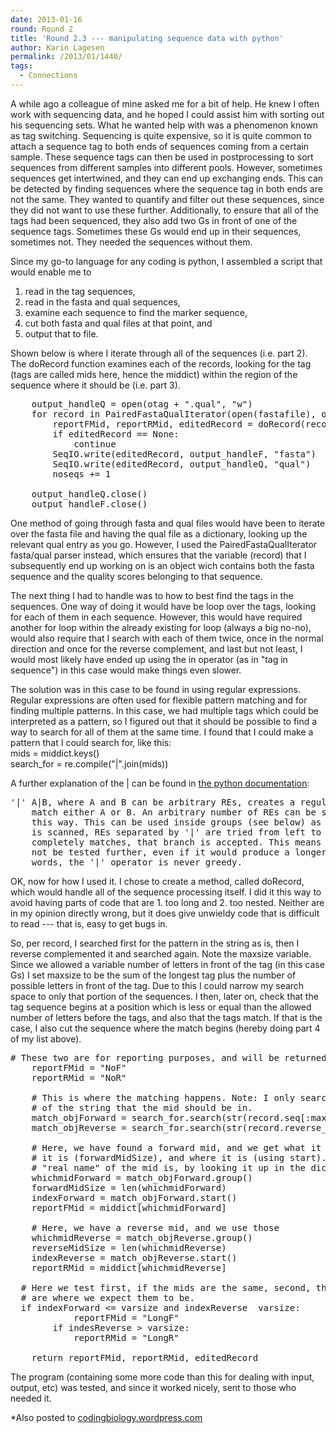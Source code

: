 ```yaml
---
date: 2013-01-16
round: Round 2
title: 'Round 2.3 --- manipulating sequence data with python'
author: Karin Lagesen
permalink: /2013/01/1440/
tags:
  - Connections
---
```

A while ago a colleague of mine asked me for a bit of help. He knew I often work with sequencing data, and he hoped I could assist him with sorting out his sequencing sets. What he wanted help with was a phenomenon known as tag switching. Sequencing is quite expensive, so it is quite common to attach a sequence tag to both ends of sequences coming from a certain sample. These sequence tags can then be used in postprocessing to sort sequences from different samples into different pools. However, sometimes sequences get intertwined, and they can end up exchanging ends. This can be detected by finding sequences where the sequence tag in both ends are not the same. They wanted to quantify and filter out these sequences, since they did not want to use these further. Additionally, to ensure that all of the tags had been sequenced, they also add two Gs in front of one of the sequence tags. Sometimes these Gs would end up in their sequences, sometimes not. They needed the sequences without them.

Since my go-to language for any coding is python, I assembled a script that would enable me to 

1. read in the tag sequences,  
2. read in the fasta and qual sequences,  
3. examine each sequence to find the marker sequence,  
4. cut both fasta and qual files at that point, and  
5. output that to file. 

Shown below is where I iterate through all of the sequences (i.e. part 2). The doRecord function examines each of the records, looking for the tag (tags are called mids here, hence the middict) within the region of the sequence where it should be (i.e. part 3).

<pre>    output_handleQ = open(otag + ".qual", "w")
    for record in PairedFastaQualIterator(open(fastafile), open(qualfile)):
        reportFMid, reportRMid, editedRecord = doRecord(record, middict, search_for, maxsize, varsize)
        if editedRecord == None:
            continue
        SeqIO.write(editedRecord, output_handleF, "fasta")
        SeqIO.write(editedRecord, output_handleQ, "qual")
        noseqs += 1

    output_handleQ.close()
    output_handleF.close()
</pre>

One method of going through fasta and qual files would have been to iterate over the fasta file and having the qual file as a dictionary, looking up the relevant qual entry as you go. However, I used the PairedFastaQualIterator fasta/qual parser instead, which ensures that the variable (record) that I subsequently end up working on is an object wich contains both the fasta sequence and the quality scores belonging to that sequence.

The next thing I had to handle was to how to best find the tags in the sequences. One way of doing it would have be loop over the tags, looking for each of them in each sequence. However, this would have required another for loop within the already existing for loop (always a big no-no), would also require that I search with each of them twice, once in the normal direction and once for the reverse complement, and last but not least, I would most likely have ended up using the in operator (as in "tag in sequence") in this case would make things even slower.

The solution was in this case to be found in using regular expressions. Regular expressions are often used for flexible pattern matching and for finding multiple patterns. In this case, we had multiple tags which could be interpreted as a pattern, so I figured out that it should be possible to find a way to search for all of them at the same time. I found that I could make a pattern that I could search for, like this:  
mids = middict.keys()  
search_for = re.compile("|".join(mids))

A further explanation of the | can be found in [the python documentation][1]:

<pre>'|' A|B, where A and B can be arbitrary REs, creates a regular expression that will
    match either A or B. An arbitrary number of REs can be separated by the '|' in 
    this way. This can be used inside groups (see below) as well. As the target string 
    is scanned, REs separated by '|' are tried from left to right. When one pattern 
    completely matches, that branch is accepted. This means that once A matches, B will
    not be tested further, even if it would produce a longer overall match. In other 
    words, the '|' operator is never greedy. 
</pre>

OK, now for how I used it. I chose to create a method, called doRecord, which would handle all of the sequence processing itself. I did it this way to avoid having parts of code that are 1. too long and 2. too nested. Neither are in my opinion directly wrong, but it does give unwieldy code that is difficult to read --- that is, easy to get bugs in.

So, per record, I searched first for the pattern in the string as is, then I reverse complemented it and searched again. Note the maxsize variable. Since we allowed a variable number of letters in front of the tag (in this case Gs) I set maxsize to be the sum of the longest tag plus the number of possible letters in front of the tag. Due to this I could narrow my search space to only that portion of the sequences. I then, later on, check that the tag sequence begins at a position which is less or equal than the allowed number of letters before the tags, and also that the tags match. If that is the case, I also cut the sequence where the match begins (hereby doing part 4 of my list above). 

<pre># These two are for reporting purposes, and will be returned with the record
    reportFMid = "NoF"
    reportRMid = "NoR"
   
    # This is where the matching happens. Note: I only search through the part
    # of the string that the mid should be in.
    match_objForward = search_for.search(str(record.seq[:maxsize]))
    match_objReverse = search_for.search(str(record.reverse_complement().seq[:maxsize]))

    # Here, we have found a forward mid, and we get what it is (using group), how long 
    # it is (forwardMidSize), and where it is (using start). I also get what the 
    # "real name" of the mid is, by looking it up in the dictionary
    whichmidForward = match_objForward.group()
    forwardMidSize = len(whichmidForward)
    indexForward = match_objForward.start()        
    reportFMid = middict[whichmidForward] 

    # Here, we have a reverse mid, and we use those
    whichmidReverse = match_objReverse.group()
    reverseMidSize = len(whichmidReverse)
    indexReverse = match_objReverse.start()
    reportRMid = middict[whichmidReverse]

  # Here we test first, if the mids are the same, second, that they
  # are where we expect them to be.  
  if indexForward &lt;= varsize and indexReverse  varsize:
            reportFMid = "LongF"
        if indesReverse &gt; varsize:
            reportRMid = "LongR"
            
    return reportFMid, reportRMid, editedRecord
</pre>

The program (containing some more code than this for dealing with input, output, etc) was tested, and since it worked nicely, sent to those who needed it.

*Also posted to [codingbiology.wordpress.com][2]</li>

 [1]: http://docs.python.org/2/library/re.html#regular-expression-syntax
 [2]: http://codingbiology.wordpress.com/2013/01/16/software-carpentry/
